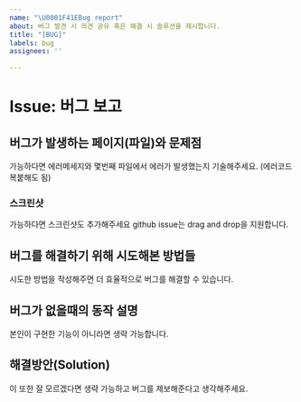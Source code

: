 ```yaml
---
name: "\U0001F41EBug report"
about: 버그 발견 시 의견 공유 혹은 해결 시 솔루션을 제시합니다.
title: "[BUG]"
labels: bug
assignees: ''

---
```


# Issue: 버그 보고

## 버그가 발생하는 페이지(파일)와 문제점
가능하다면 에러메세지와 몇번째 파일에서 에러가 발생했는지 기술해주세요. (에러코드 복붙해도 됨) 

### 스크린샷
가능하다면 스크린샷도 추가해주세요 github issue는 drag and  drop을 지원합니다.

## 버그를 해결하기 위해 시도해본 방법들
시도한 방법을 작성해주면 더 효율적으로 버그를 해결할 수 있습니다. 

## 버그가 없을때의 동작 설명
본인이 구현한 기능이 아니라면 생략 가능합니다. 

## 해결방안(Solution)

이 또한 잘 모르겠다면 생략 가능하고 버그를 제보해준다고 생각해주세요.
